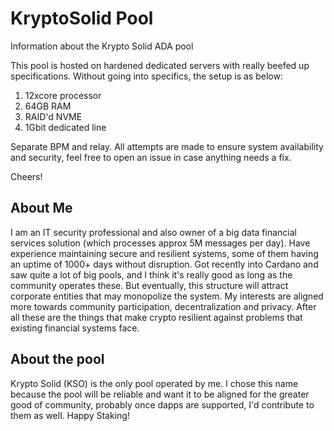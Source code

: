 # KryptoSolid Pool
Information about the Krypto Solid ADA pool

This pool is hosted on hardened dedicated servers with really beefed up specifications. Without going into specifics, the setup is as below:

1. 12xcore processor
2. 64GB RAM
3. RAID'd NVME
4. 1Gbit dedicated line

Separate BPM and relay. All attempts are made to ensure system availability and security, feel free to open an issue in case anything needs a fix.

Cheers!


## About Me

I am an IT security professional and also owner of a big data financial services solution (which processes approx 5M messages per day). Have experience maintaining secure and resilient systems, some of them having an uptime of 1000+ days without disruption. 
Got recently into Cardano and saw quite a lot of big pools, and I think it's really good as long as the community operates these. But eventually, this structure will attract corporate entities that may monopolize the system. My interests are aligned more towards community participation, decentralization and privacy. After all these are the things that make crypto resilient against problems that existing financial systems face. 


## About the pool

Krypto Solid (KSO) is the only pool operated by me. I chose this name because the pool will be reliable and want it to be aligned for the greater good of community, probably once dapps are supported, I'd contribute to them as well. Happy Staking!
